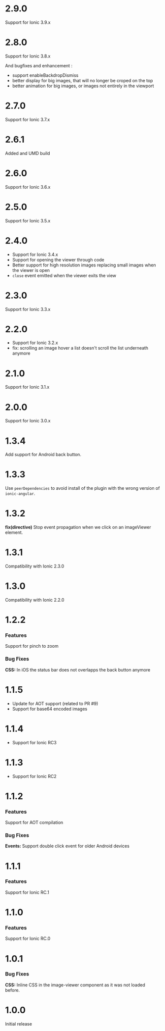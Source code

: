 # 2.9.0

Support for Ionic 3.9.x

# 2.8.0

Support for Ionic 3.8.x

And bugfixes and enhancement :
- support enableBackdropDismiss
- better display for big images, that will no longer be croped on the top
- better animation for big images, or images not entirely in the viewport

# 2.7.0
Support for Ionic 3.7.x

# 2.6.1

Added and UMD build

# 2.6.0

Support for Ionic 3.6.x

# 2.5.0

Support for Ionic 3.5.x

# 2.4.0

- Support for Ionic 3.4.x
- Support for opening the viewer through code
- Better support for high resolution images replacing small images when the viewer is open
- `close` event emitted when the viewer exits the view

# 2.3.0

Support for Ionic 3.3.x

# 2.2.0

- Support for Ionic 3.2.x
- fix: scrolling an image hover a list doesn't scroll the list underneath anymore

# 2.1.0

Support for Ionic 3.1.x

# 2.0.0

Support for Ionic 3.0.x

# 1.3.4

Add support for Android back button.

# 1.3.3

Use `peerDependencies` to avoid install of the plugin with the wrong version of `ionic-angular`.

# 1.3.2

**fix(directive)** Stop event propagation when we click on an imageViewer element.

# 1.3.1

Compatibility with Ionic 2.3.0

# 1.3.0

Compatibility with Ionic 2.2.0

# 1.2.2

### Features

Support for pinch to zoom

### Bug Fixes

**CSS:** In iOS the status bar does not overlapps the back button anymore

# 1.1.5

- Update for AOT support (related to PR #9)
- Support for base64 encoded images

# 1.1.4

- Support for Ionic RC3

# 1.1.3

- Support for Ionic RC2

# 1.1.2

### Features

Support for AOT compilation

### Bug Fixes

**Events:** Support double click event for older Android devices

# 1.1.1

### Features

Support for Ionic RC.1

# 1.1.0

### Features

Support for Ionic RC.0

# 1.0.1

### Bug Fixes

**CSS:** Inline CSS in the image-viewer component as it was not loaded before.

# 1.0.0

Initial release